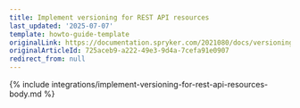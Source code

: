 ```yaml
---
title: Implement versioning for REST API resources
last_updated: '2025-07-07'
template: howto-guide-template
originalLink: https://documentation.spryker.com/2021080/docs/versioning-rest-api-resources
originalArticleId: 725aceb9-a222-49e3-9d4a-7cefa91e0907
redirect_from: null
---
```


{% include integrations/implement-versioning-for-rest-api-resources-body.md %}
